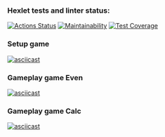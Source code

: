 ### Hexlet tests and linter status:
[![Actions Status](https://github.com/putilovms/python-project-49/actions/workflows/hexlet-check.yml/badge.svg)](https://github.com/putilovms/python-project-49/actions)
[![Maintainability](https://api.codeclimate.com/v1/badges/64ec9061d66fe2e1241b/maintainability)](https://codeclimate.com/github/putilovms/python-project-49/maintainability)
[![Test Coverage](https://api.codeclimate.com/v1/badges/64ec9061d66fe2e1241b/test_coverage)](https://codeclimate.com/github/putilovms/python-project-49/test_coverage)

### Setup game
[![asciicast](https://asciinema.org/a/647103.svg)](https://asciinema.org/a/647103)

### Gameplay game Even
[![asciicast](https://asciinema.org/a/UFMh51rbmmqEVdHev0iHE8yib.svg)](https://asciinema.org/a/UFMh51rbmmqEVdHev0iHE8yib)

### Gameplay game Calc
[![asciicast](https://asciinema.org/a/647108.svg)](https://asciinema.org/a/647108)

